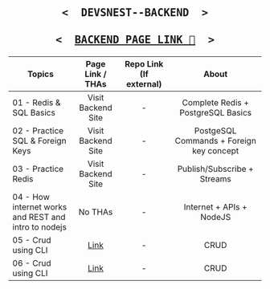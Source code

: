 <p align="center">

   <h2 align="center">
     <pre><samp><&nbsp; DEVSNEST--BACKEND &nbsp;></samp></pre>
   </h2>
</p>

<p align="center">

   <h2 align="center">
     <pre><samp><&nbsp; <a href="https://amoghtech.github.io/Dev-Back/">BACKEND PAGE LINK 📝</a> &nbsp;></samp></pre>
   </h2>
</p>

| Topics                                               |  Page Link / THAs  | Repo Link (If external) |                  About                   |
| ---------------------------------------------------- | :----------------: | :---------------------: | :--------------------------------------: |
| 01 - Redis & SQL Basics                              | Visit Backend Site |            -            |    Complete Redis + PostgreSQL Basics    |
| 02 - Practice SQL & Foreign Keys                     | Visit Backend Site |            -            | PostgeSQL Commands + Foreign key concept |
| 03 - Practice Redis                                  | Visit Backend Site |            -            |       Publish/Subscribe + Streams        |
| 04 - How internet works and REST and intro to nodejs |      No THAs       |            -            |         Internet + APIs + NodeJS         |
| 05 - Crud using CLI |     <a href="https://github.com/Amoghtech/CLI">Link </a>       |            -            |         CRUD         |
| 06 - Crud using CLI |     <a href="https://github.com/Amoghtech/CLI-PROMISES">Link </a>       |            -            |         CRUD         |
